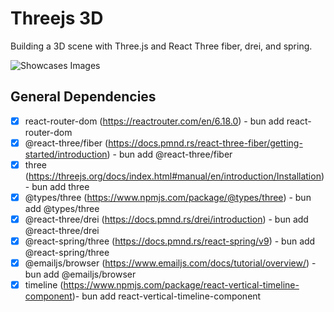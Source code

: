 # Threejs 3D

Building a 3D scene with Three.js and React Three fiber, drei, and spring.

![Showcases Images](https://github.com/nuhptr/threejs-3D/assets/50306963/f594963d-ce01-4d2d-b1b7-5ed9b42e481a)

## General Dependencies

-  [x] react-router-dom (https://reactrouter.com/en/6.18.0) - bun add react-router-dom
-  [x] @react-three/fiber (https://docs.pmnd.rs/react-three-fiber/getting-started/introduction) - bun add @react-three/fiber
-  [x] three (https://threejs.org/docs/index.html#manual/en/introduction/Installation) - bun add three
-  [x] @types/three (https://www.npmjs.com/package/@types/three) - bun add @types/three
-  [x] @react-three/drei (https://docs.pmnd.rs/drei/introduction) - bun add @react-three/drei
-  [x] @react-spring/three (https://docs.pmnd.rs/react-spring/v9) - bun add @react-spring/three
-  [x] @emailjs/browser (https://www.emailjs.com/docs/tutorial/overview/) - bun add @emailjs/browser
-  [x] timeline (https://www.npmjs.com/package/react-vertical-timeline-component)- bun add react-vertical-timeline-component
